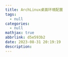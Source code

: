 ```yaml
---
title: ArchLinux桌面环境配置
tags:
  - null
categories:
  - null
mathjax: true
abbrlink: d5e593b2
date: 2023-08-31 20:19:19
description:
---
```

